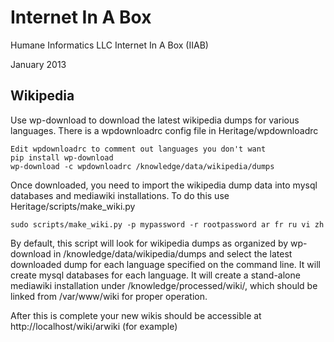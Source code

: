 Internet In A Box
=================

Humane Informatics LLC Internet In A Box (IIAB)

January 2013

Wikipedia
---------

Use wp-download to download the latest wikipedia dumps for various languages.
There is a wpdownloadrc config file in Heritage/wpdownloadrc

    Edit wpdownloadrc to comment out languages you don't want
    pip install wp-download
    wp-download -c wpdownloadrc /knowledge/data/wikipedia/dumps

Once downloaded, you need to import the wikipedia dump data into mysql
databases and mediawiki installations.  To do this use Heritage/scripts/make_wiki.py 

    sudo scripts/make_wiki.py -p mypassword -r rootpassword ar fr ru vi zh

By default, this script will look for wikipedia dumps as organized by wp-download in /knowledge/data/wikipedia/dumps and select the latest downloaded dump for each language specified on the command line.  It will create mysql databases for each language.  It will create a stand-alone mediawiki installation under /knowledge/processed/wiki/, which should be linked from /var/www/wiki for proper operation.

After this is complete your new wikis should be accessible at http://localhost/wiki/arwiki (for example)


